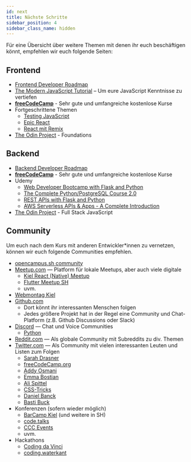 ```yaml
---
id: next
title: Nächste Schritte
sidebar_position: 4
sidebar_class_name: hidden
---
```


Für eine Übersicht über weitere Themen mit denen ihr euch beschäftigen könnt, empfehlen wir euch folgende Seiten:

## Frontend

- [Frontend Developer Roadmap](https://roadmap.sh/frontend)
- [The Modern JavaScript Tutorial](https://javascript.info/) – Um eure JavaScript Kenntnisse zu vertiefen
- [**freeCodeCamp**](https://www.freecodecamp.org/learn/) - Sehr gute und umfangreiche kostenlose Kurse
- Fortgeschrittene Themen
  - [Testing JavaScript](https://testingjavascript.com/)
  - [Epic React](https://epicreact.dev/)
  - [React mit Remix](https://remix.run/)
- [The Odin Project](https://www.theodinproject.com/) - Foundations

## Backend

- [Backend Developer Roadmap](https://roadmap.sh/backend)
- [**freeCodeCamp**](https://www.freecodecamp.org/learn/) - Sehr gute und umfangreiche kostenlose Kurse
- Udemy
  - [Web Developer Bootcamp with Flask and Python](https://www.udemy.com/course/web-developer-bootcamp-flask-python/)
  - [The Complete Python/PostgreSQL Course 2.0](https://www.udemy.com/course/complete-python-postgresql-database-course)
  - [REST APIs with Flask and Python](https://www.udemy.com/course/rest-api-flask-and-python/)
  - [AWS Serverless APIs & Apps - A Complete Introduction](https://www.udemy.com/course/aws-serverless-a-complete-introduction)
- [The Odin Project](https://www.theodinproject.com/) - Full Stack JavaScript

## Community

Um euch nach dem Kurs mit anderen Entwickler\*innen zu vernetzen, können wir euch folgende Communities empfehlen.

- [opencampus.sh community](https://chat.opencampus.sh/signup_user_complete/?id=qued3djkwp8mic9txcqwdezpye)
- [Meetup.com](https://www.meetup.com/) — Platform für lokale Meetups, aber auch viele digitale
  - [Kiel React (Native) Meetup](https://www.meetup.com/Kiel-React-Native-Meetup/)
  - [Flutter Meetup SH](https://www.meetup.com/Flutter-Meetup-SH/)
  - uvm.
- [Webmontag Kiel](https://www.webmontag-kiel.de/)
- [Github.com](https://github.com/)
  - Dort könnt ihr interessanten Menschen folgen
  - Jedes größere Projekt hat in der Regel eine Community und Chat-Platform (z.B. Github Discussions oder Slack)
- [Discord](https://discord.com/) — Chat und Voice Communities
  - [Python](https://discord.com/invite/python)
- [Reddit.com](https://reddit.com/) — Als globale Community mit Subreddits zu div. Themen
- [Twitter.com](https://twitter.com/) — Als Community mit vielen interessanten Leuten und Listen zum Folgen
  - [Sarah Drasner](https://twitter.com/sarah_edo)
  - [freeCodeCamp.org](https://twitter.com/freeCodeCamp)
  - [Addy Osmani](https://twitter.com/addyosmani)
  - [Emma Bostian](https://twitter.com/EmmaBostian)
  - [Ali Spittel](https://twitter.com/ASpittel)
  - [CSS-Tricks](https://twitter.com/css)
  - [Daniel Banck](https://twitter.com/dbanck)
  - [Basti Buck](https://twitter.com/bastibuck)
- Konferenzen (sofern wieder möglich)
  - [BarCamp Kiel](https://barcamp-kiel.de/) (und weitere in SH)
  - [code.talks](https://www.codetalks.de/)
  - [CCC Events](https://events.ccc.de/)
  - uvm.
- Hackathons
  - [Coding da Vinci](https://codingdavinci.de/)
  - [coding.waterkant](https://www.waterkant.sh/events/coding-waterkant)
